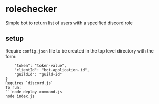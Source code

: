 # rolechecker
Simple bot to return list of users with a specified discord role
## setup
Require `config.json` file to be created in the top level directory with the form:
```{
    "token": "token-value",
    "clientId": "bot-application-id",
    "guildId": "guild-id"
}
Requires `discord.js`
To run:
```node deploy-command.js
node index.js
